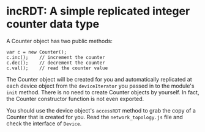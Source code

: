 # incRDT: A simple replicated integer counter data type

A Counter object has two public methods:

    var c = new Counter();
    c.inc();	// increment the counter
    c.dec();    // decrement the counter
    c.val();    // read the counter value


The Counter object will be created for you and automatically replicated at each
device object from the `deviceIterator` you passed in to the module's `init`
method. There is no need to create Counter objects by yourself. In fact, the
Counter constructor function is not even exported.

You should use the device object's `accessRDT` method to grab the copy of a
Counter that is created for you. Read the `network_topology.js` file and check
the interface of `Device`.
